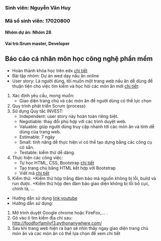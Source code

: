 ### Sinh viên: Nguyễn Văn Huy
### Mã số sinh viên: 17020800
#### Nhóm dự án: Nhóm 28
#### Vai trò:Srum master, Developer

## Báo cáo cá nhân môn học công nghệ phần mềm

  * Hoàn thành khóa học trên edx [chi tiết](https://github.com/truonganhhoang/INT2208-8-2019/blob/master/NguyenVanHuy/SoftEng1x.jpg)
  * Bài tập nhóm: Dự án wed dạy nấu ăn online
  * User story: Là người dùng, tôi muốn một trang web nấu ăn dễ dùng để thuận tiện cho việc tìm kiếm và học hỏi các món ăn mới [chi tiết](https://github.com/Nguyenhuy2801/SoftEng-Assignments/issues/10):
  1) Xác định yêu cầu, mong muốn:
      + Giao diện trang chủ và các món ăn để người dùng có thể lực chọn
  2) Quy trình phát triển Scrum (process)
  3) Sử dụng Quy tắc INVEST:
      + Independent: user story này hoàn toàn riêng biệt.
      + Negotiable: thay đổi phù hợp với các trình duyệt web.
      + Valuable: giúp người dùng truy cập nhanh tới các món ăn và tính dễ dùng của trang web.
      + Estimable: 7 ngày
      + Small: tính năng dễ thực hiện vì có thể tạo dựng bằng các công cụ có sẵn.
      + Testable: kiểm thử dễ dàng.
   4) Thực hiện các công việc:
      + Tự học HTML, CSS, Bootstrap [chi tiết](https://www.w3schools.com/)
      + Tạo trang chủ bằng HTML kết hợp với Bootstrap 
      + Viết mã [chi tiết](https://github.com/Nguyenhuy2801/nhom-28/blob/master/Project_28/flask_project/templates/layout.html)
   5) Kiểm thử:
      +Kiểm thử hộp trắng đảm bảo mã nguồn không bị lỗi, build và run được.
      +Kiểm thử hộp đen đảm bảo giao diện không bị lỗi bố cục, chính tả, ...
   * Hướng dẫn sử dụng [link youtube](https://www.youtube.com/watch?v=ABrRyXrNdc4) 
   * Hướng dẫn sử dụng:
   1) Mở trình duyệt Google chrome hoặc FireFox,... .
   2) Gõ vào ô tìm kiếm địa chỉ sau: http://foodforfamilyf3.pythonanywhere.com/
   3) Sau khi trang web hiện ra bạn sẽ nhìn thấy ngay giao diện trang chủ món ăn và các món ăn có thể lựa chọn để xem chi tiết

